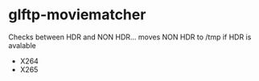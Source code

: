 # glftp-moviematcher
Checks between HDR and NON HDR... moves NON HDR to /tmp if HDR is avalable
- X264
- X265
